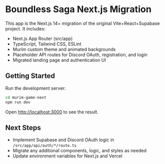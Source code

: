 
# Boundless Saga Next.js Migration

This app is the Next.js 14+ migration of the original Vite+React+Supabase project. It includes:

- Next.js App Router (src/app)
- TypeScript, Tailwind CSS, ESLint
- Murim custom theme and animated backgrounds
- Placeholder API routes for Discord OAuth, registration, and login
- Migrated landing page and authentication UI

## Getting Started

Run the development server:

```bash
cd murim-game-next
npm run dev
```

Open [http://localhost:3000](http://localhost:3000) to see the result.

## Next Steps
- Implement Supabase and Discord OAuth logic in `/src/app/api/auth/*/route.ts`
- Migrate any additional components, logic, and styles as needed
- Update environment variables for Next.js and Vercel
